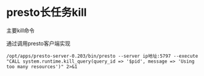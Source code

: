 # presto长任务kill

主要kill命令

通过调用presto客户端实现

```
/opt/apps/presto-server-0.203/bin/presto --server ip地址:5797 --execute "CALL system.runtime.kill_query(query_id => '$pid', message => 'Using too many resources')" 2>&1
```